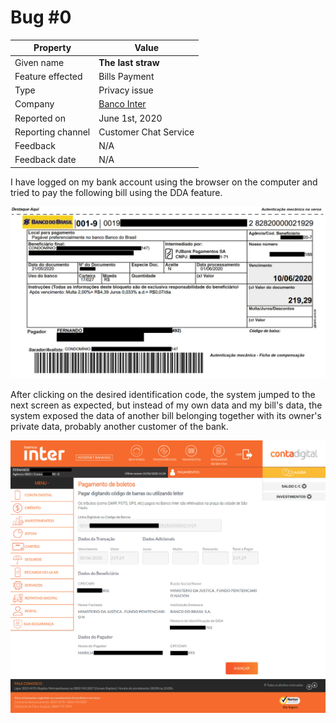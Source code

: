 # Bug #0

| Property | Value |
|---|---|
| Given name | **The last straw** |
| Feature effected | Bills Payment |
| Type | Privacy issue |
| Company | [Banco Inter](https://www.bancointer.com.br/) |
| Reported on | June 1st, 2020 |
| Reporting channel | Customer Chat Service |
| Feedback | N/A |
| Feedback date | N/A |

I have logged on my bank account using the browser on the computer and tried to pay the following bill using the DDA feature.

![my bill](artifacts/bug00%20-%20inter%20-%20pdf%20boleto.jpg)

After clicking on the desired identification code, the system jumped to the next screen as expected, but instead of my own data and my bill's data, the system exposed the data of another bill belonging together with its owner's private data, probably another customer of the bank.

![data of another bill](artifacts/bug00%20-%20inter%20-%20tela%20dda%20descricao.jpg)
